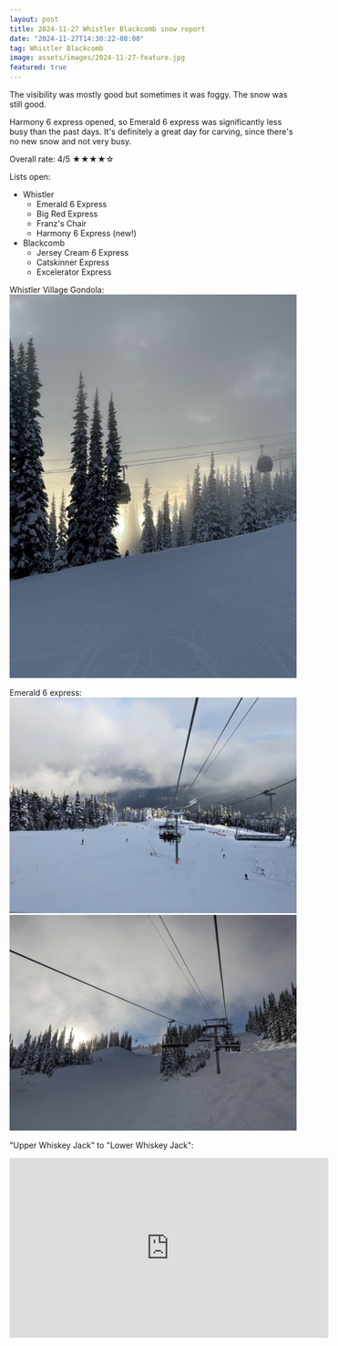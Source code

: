 ```yaml
---
layout: post
title: 2024-11-27 Whistler Blackcomb snow report
date: "2024-11-27T14:30:22-08:00"
tag: Whistler Blackcomb
image: assets/images/2024-11-27-feature.jpg
featured: true
---
```


The visibility was mostly good but sometimes it was foggy. The snow was still good.

Harmony 6 express opened, so Emerald 6 express was significantly less busy than the past days. It's definitely a great day for carving, since there's no new snow and not very busy.

Overall rate: 4/5 ★★★★☆

Lists open:

* Whistler
    * Emerald 6 Express
    * Big Red Express
    * Franz's Chair
    * Harmony 6 Express (new!)
* Blackcomb
    * Jersey Cream 6 Express
    * Catskinner Express
    * Excelerator Express

Whistler Village Gondola:
![](/assets/images/2024-11-27-whistler-village-gondola.jpg)

Emerald 6 express:
![](/assets/images/2024-11-27-emerald-6-express.jpg)
![](/assets/images/2024-11-27-emerald-6-express-2.jpg)

"Upper Whiskey Jack" to "Lower Whiskey Jack":
<iframe width="560" height="315" src="https://www.youtube.com/embed/ouFi1oOZTfA?si=Up-cQNI4-bzBYo6L&hl=en" title="YouTube video player" frameborder="0" allow="accelerometer; autoplay; clipboard-write; encrypted-media; gyroscope; picture-in-picture; web-share" referrerpolicy="strict-origin-when-cross-origin" allowfullscreen></iframe>
